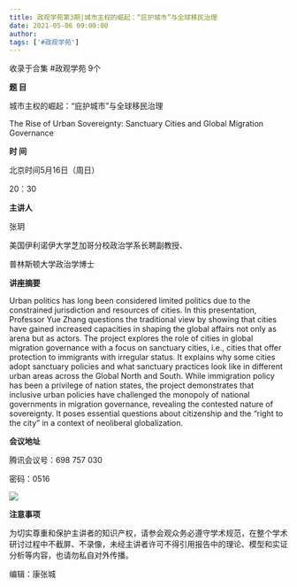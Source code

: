```yaml
---
title: 政观学苑第3期|​城市主权的崛起：“庇护城市”与全球移民治理
date: 2021-05-06 09:00:00
author: 
tags: ['#政观学苑']
---
```



收录于合集 #政观学苑 9个

**题 目**

城市主权的崛起：“庇护城市”与全球移民治理

The Rise of Urban Sovereignty: Sanctuary Cities and Global Migration
Governance

  

**时 间**

北京时间5月16日（周日）

20：30

  

 **主讲人**

张玥

美国伊利诺伊大学芝加哥分校政治学系长聘副教授、

普林斯顿大学政治学博士

  

 **讲座摘要**

Urban politics has long been considered limited politics due to the
constrained jurisdiction and resources of cities. In this presentation,
Professor Yue Zhang questions the traditional view by showing that cities have
gained increased capacities in shaping the global affairs not only as arena
but as actors. The project explores the role of cities in global migration
governance with a focus on sanctuary cities, i.e., cities that offer
protection to immigrants with irregular status. It explains why some cities
adopt sanctuary policies and what sanctuary practices look like in different
urban areas across the Global North and South. While immigration policy has
been a privilege of nation states, the project demonstrates that inclusive
urban policies have challenged the monopoly of national governments in
migration governance, revealing the contested nature of sovereignty. It poses
essential questions about citizenship and the “right to the city” in a context
of neoliberal globalization.  

  

**会议地址**

腾讯会议号：698 757 030

密码：0516

  

![](/images/126/2.png)

  

 **注意事项**

为切实尊重和保护主讲者的知识产权，请参会观众务必遵守学术规范，在整个学术研讨过程中不截屏、不录像，未经主讲者许可不得引用报告中的理论、模型和实证分析等内容，也请勿私自对外传播。  

编辑：康张城

  

